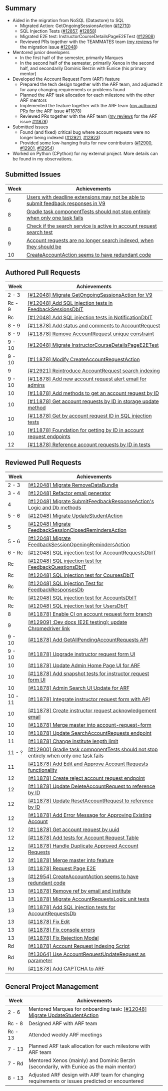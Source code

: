 ## Summary

- Aided in the migration from NoSQL (Datastore) to SQL
  - Migrated Action: GetOngoingSessionsAction ([#12710](https://github.com/TEAMMATES/teammates/pull/12710))
  - SQL Injection Tests ([#12857](https://github.com/TEAMMATES/teammates/pull/12857), [#12858](https://github.com/TEAMMATES/teammates/pull/12858))
  - Migrated E2E test: InstructorCourseDetailsPageE2ETest ([#12908](https://github.com/TEAMMATES/teammates/pull/12908))
  - Reviewed PRs together with the TEAMMATES team ([my reviews](https://github.com/TEAMMATES/teammates/pulls?q=is%3Apr+reviewed-by%3Ajayasting98+12048) for the migration issue [#12048](https://github.com/TEAMMATES/teammates/issues/12048))
- Mentored junior developers
  - In the first half of the semester, primarily Marques
  - In the second half of the semester, primarily Xenos in the second half, and secondarily Dominic Berzin with Eunice (his primary mentor)
- Developed the Account Request Form (ARF) feature
  - Prepared the tech design together with the ARF team, and adjusted it for aany changing requirements or problems found
  - Planned the ARF task allocation for each milestone with the other ARF mentors
  - Implemented the feature together with the ARF team ([my authored PRs](https://github.com/TEAMMATES/teammates/pulls?q=is%3Apr+author%3Ajayasting98+11878) for the ARF issue [#11878](https://github.com/TEAMMATES/teammates/issues/11878))
  - Reviewed PRs together with the ARF team ([my reviews](https://github.com/TEAMMATES/teammates/pulls?q=is%3Apr+reviewed-by%3Ajayasting98+11878) for the ARF issue [#11878](https://github.com/TEAMMATES/teammates/issues/11878))
- Submitted issues
  - Found (and fixed) critical bug where account requests were no longer being indexed ([#12921](https://github.com/TEAMMATES/teammates/issues/12921), [#12923](https://github.com/TEAMMATES/teammates/pull/12923))
  - Provided some low-hanging fruits for new contributors ([#12900](https://github.com/TEAMMATES/teammates/issues/12900), [#12901](https://github.com/TEAMMATES/teammates/issues/12901), [#12954](https://github.com/TEAMMATES/teammates/issues/12954))
- Worked on Python (CPython) for my external project. More details can be found in my observations.

## Submitted Issues

| Week | Achievements |
| ---- | ------------ |
|  6      | [Users with deadline extensions may not be able to submit feedback responses in V9](https://github.com/TEAMMATES/teammates/pull/12774) | <!-- 240223          -->
|  8      | [Gradle task componentTests should not stop entirely when only one task fails](https://github.com/TEAMMATES/teammates/pull/12900) | <!-- 240315          -->
|  8      | [Check if the search service is active in account request search test](https://github.com/TEAMMATES/teammates/pull/12901) | <!-- 240315          -->
|  9      | [Account requests are no longer search indexed, when they should be](https://github.com/TEAMMATES/teammates/pull/12921) | <!-- 240321          -->
| 10      | [CreateAccountAction seems to have redundant code](https://github.com/TEAMMATES/teammates/pull/12954) | <!-- 240328          -->

## Authored Pull Requests

| Week | Achievements |
| ---- | ------------ |
|  2 -  3 | [[#12048] Migrate GetOngoingSessionsAction for V9](https://github.com/TEAMMATES/teammates/pull/12710) | <!-- 240122 - 240203 -->
| Rc -  9 | [[#12048] Add SQL injection tests in FeedbackSessionsDbIT](https://github.com/TEAMMATES/teammates/pull/12857) | <!-- 240228 - 240318 -->
| Rc      | [[#12048] Add SQL injection tests in NotificationDbIT](https://github.com/TEAMMATES/teammates/pull/12858) | <!-- 240229 - 240303 -->
|  8 -  9 | [[#11878] Add status and comments to AccountRequest](https://github.com/TEAMMATES/teammates/pull/12898) | <!-- 240315 - 240319 -->
|  8 -  9 | [[#11878] Remove AccountRequest unique constraint](https://github.com/TEAMMATES/teammates/pull/12899) | <!-- 240315 - 240319 -->
|  9 - 10 | [[#12048] Migrate InstructorCourseDetailsPageE2ETest](https://github.com/TEAMMATES/teammates/pull/12908) | <!-- 240318 - 240327 -->
|  9 - 10 | [[#11878] Modify CreateAccountRequestAction](https://github.com/TEAMMATES/teammates/pull/12913) | <!-- 240319 - 240325 -->
|  9      | [[#12921] Reintroduce AccountRequest search indexing](https://github.com/TEAMMATES/teammates/pull/12923) | <!-- 240321 - 240322 -->
|  9 - 10 | [[#11878] Add new account request alert email for admins](https://github.com/TEAMMATES/teammates/pull/12926) | <!-- 240323 - 240325 -->
| 10      | [[#11878] Add methods to get an account request by ID](https://github.com/TEAMMATES/teammates/pull/12953) | <!-- 240328 - 240328 -->
| 10      | [[#11878] Get account requests by ID in storage update method](https://github.com/TEAMMATES/teammates/pull/12955) | <!-- 240328 - 240329 -->
| 10      | [[#11878] Get by account request ID in SQL injection tests](https://github.com/TEAMMATES/teammates/pull/12956) | <!-- 240328 - 240329 -->
| 10      | [[#11878] Foundation for getting by ID in account request endpoints](https://github.com/TEAMMATES/teammates/pull/12957) | <!-- 240328 - 240329 -->
| 12      | [[#11878] Reference account requests by ID in tests](https://github.com/TEAMMATES/teammates/pull/13017) | <!-- 240414          -->

## Reviewed Pull Requests

| Week | Achievements |
| ---- | ------------ |
|  2 -  3 | [[#12048] Migrate RemoveDataBundle](https://github.com/TEAMMATES/teammates/pull/12709) | <!-- 240128 - 240202 -->
|  3 -  4 | [[#12048] Refactor email generator](https://github.com/TEAMMATES/teammates/pull/12723) | <!-- 240204 - 240206 -->
|  4      | [[#12048] Migrate SubmitFeedbackResponseAction's Logic and Db methods](https://github.com/TEAMMATES/teammates/pull/12732) | <!-- 240207          -->
|  5 -  6 | [[#12048] Migrate UpdateStudentAction](https://github.com/TEAMMATES/teammates/pull/12727) | <!-- 240213 - 240225 -->
|  5      | [[#12048] Migrate FeedbackSessionClosedRemindersAction](https://github.com/TEAMMATES/teammates/pull/12738) | <!-- 240214          -->
|  5 -  6 | [[#12048] Migrate FeedbackSessionOpeningRemindersAction](https://github.com/TEAMMATES/teammates/pull/12739) | <!-- 240214 - 240223 -->
|  6 - Rc | [[#12048] SQL injection test for AccountRequestsDbIT](https://github.com/TEAMMATES/teammates/pull/12788) | <!-- 240225 - 240229 -->
| Rc      | [[#12048] SQL injection test for FeedbackQuestionsDbIT](https://github.com/TEAMMATES/teammates/pull/12847) | <!-- 240227          -->
| Rc      | [[#12048] SQL injection test for CoursesDbIT](https://github.com/TEAMMATES/teammates/pull/12801) | <!-- 240227 - 240229 -->
| Rc      | [[#12048] SQL Injection Test for FeedbackResponsesDb](https://github.com/TEAMMATES/teammates/pull/12848) | <!-- 240229          -->
| Rc      | [[#12048] SQL injection test for AccountsDbIT](https://github.com/TEAMMATES/teammates/pull/12800) | <!-- 240229          -->
| Rc      | [[#12048] SQL injection test for UsersDbIT](https://github.com/TEAMMATES/teammates/pull/12851) | <!-- 240229          -->
|  8      | [[#11878] Enable CI on account request form branch](https://github.com/TEAMMATES/teammates/pull/12888) | <!-- 240312          -->
|  9      | [[#12909] :Dev docs (E2E testing): update Chromedriver link](https://github.com/TEAMMATES/teammates/pull/12924) | <!-- 240322          -->
|  9 - 10 | [[#11878] Add GetAllPendingAccountRequests API](https://github.com/TEAMMATES/teammates/pull/12927) | <!-- 240324 - 240325 -->
|  9 - 10 | [[#11878] Upgrade instructor request form UI](https://github.com/TEAMMATES/teammates/pull/12929) | <!-- 240324 - 240327 -->
| 10      | [[#11878] Update Admin Home Page UI for ARF](https://github.com/TEAMMATES/teammates/pull/12933) | <!-- 240327          -->
| 10      | [[#11878] Add snapshot tests for instructor request form UI](https://github.com/TEAMMATES/teammates/pull/12942) | <!-- 240327          -->
| 10      | [[#11878] Admin Search UI Update for ARF](https://github.com/TEAMMATES/teammates/pull/12945) | <!-- 240327          -->
| 10 - 11 | [[#11878] Integrate instructor request form with API](https://github.com/TEAMMATES/teammates/pull/12943) | <!-- 240327 - 240404 -->
| 10      | [[#11878] Create instructor request acknowledgement email](https://github.com/TEAMMATES/teammates/pull/12944) | <!-- 240327 - 240330 -->
| 10      | [[#11878] Merge master into account-request-form](https://github.com/TEAMMATES/teammates/pull/12972) | <!-- 240330 - 240331 -->
| 10      | [[#11878] Update SearchAccountRequests endpoint](https://github.com/TEAMMATES/teammates/pull/12950) | <!-- 240331          -->
| 11      | [[#11878] Change institute length limit](https://github.com/TEAMMATES/teammates/pull/12974) | <!-- 240402          -->
| 11 -  ? | [[#12900] Gradle task componentTests should not stop entirely when only one task fails](https://github.com/TEAMMATES/teammates/pull/12963) | <!-- 240402 -      ? -->
| 11      | [[#11878] Add Edit and Approve Account Requests functionality](https://github.com/TEAMMATES/teammates/pull/12975) | <!-- 240407          -->
| 12      | [[#11878] Create reject account request endpoint](https://github.com/TEAMMATES/teammates/pull/12985) | <!-- 240409          -->
| 12      | [[#11878] Update DeleteAccountRequest to reference by ID](https://github.com/TEAMMATES/teammates/pull/12997) | <!-- 240411          -->
| 12      | [[#11878] Update ResetAccountRequest to reference by ID](https://github.com/TEAMMATES/teammates/pull/13002) | <!-- 240411          -->
| 12      | [[#11878] Add Error Message for Approving Existing Account](https://github.com/TEAMMATES/teammates/pull/13004) | <!-- 240411          -->
| 12      | [[#11878] Get account request by uuid](https://github.com/TEAMMATES/teammates/pull/13007) | <!-- 240411 - 240412 -->
| 12      | [[#11878] Add tests for Account Request Table](https://github.com/TEAMMATES/teammates/pull/12977) | <!-- 240411 - 240414 -->
| 12      | [[#11878] Handle Duplicate Approved Account Requests](https://github.com/TEAMMATES/teammates/pull/13009) | <!-- 240412          -->
| 12      | [[#11878] Merge master into feature](https://github.com/TEAMMATES/teammates/pull/13011) | <!-- 240413          -->
| 13      | [[#11878] Request Page E2E](https://github.com/TEAMMATES/teammates/pull/13015) | <!-- 240416          -->
| 13      | [[#12954] CreateAccountAction seems to have redundant code](https://github.com/TEAMMATES/teammates/pull/13039) | <!-- 240416          -->
| 13      | [[#11878] Remove ref by email and institute](https://github.com/TEAMMATES/teammates/pull/13044) | <!-- 240417          -->
| 13      | [[#11878] Migrate AccountRequestsLogic unit tests](https://github.com/TEAMMATES/teammates/pull/13043) | <!-- 240417          -->
| 13      | [[#11878] Add SQL injection tests for AccountRequestsDb](https://github.com/TEAMMATES/teammates/pull/13047) | <!-- 240418          -->
| 13      | [[#11878] Fix Edit](https://github.com/TEAMMATES/teammates/pull/13056) | <!-- 240418          -->
| 13      | [[#11878] Fix console errors](https://github.com/TEAMMATES/teammates/pull/13058) | <!-- 240419          -->
| 13      | [[#11878] Fix Rejection Modal](https://github.com/TEAMMATES/teammates/pull/13059) | <!-- 240419          -->
| Rd      | [[#11878] Account Request Indexing Script](https://github.com/TEAMMATES/teammates/pull/13076) | <!-- 240422          -->
| Rd      | [[#13064] Use AccountRequestUpdateRequest as parameter](https://github.com/TEAMMATES/teammates/pull/13068) | <!-- 240422 - 240423 -->
| Rd      | [[#11878] Add CAPTCHA to ARF](https://github.com/TEAMMATES/teammates/pull/13081) | <!-- 240423          -->

## General Project Management

| Week | Achievements |
| ---- | ------------ |
|  2 -  6 | Mentored Marques for onboarding task: [[#12048] Migrate UpdateStudentAction](https://github.com/TEAMMATES/teammates/pull/12727) | <!-- 240128 - 240225 -->
| Rc -  8 | Designed ARF with ARF team | <!--      ? -      ? -->
| Rc - 13 | Attended weekly ARF meetings | <!--      ? -      ? -->
|  7 - 13 | Planned ARF task allocation for each milestone with ARF team | <!--      ? -      ? -->
|  7 - Rd | Mentored Xenos (mainly) and Dominic Berzin (secondarily, with Eunice as the main mentor) | <!--      ? -      ? -->
|  8 - 13 | Adjusted ARF design with ARF team for changing requirements or issues predicted or encountered | <!--      ? -      ? -->
